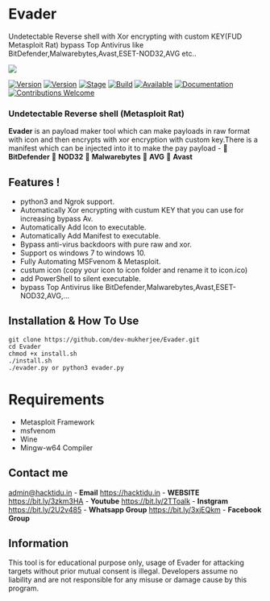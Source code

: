 # Evader     
 Undetectable Reverse shell with Xor encrypting with custom KEY(FUD Metasploit Rat) bypass Top Antivirus like   BitDefender,Malwarebytes,Avast,ESET-NOD32,AVG etc..

<img src="https://i.ibb.co/4f9tWg4/EVADER.png"/> 
 
[![Version](https://img.shields.io/badge/Evader-1.0.1-brightgreen.svg?maxAge=259200)]()
[![Version](https://img.shields.io/badge/Codename-BlackHat-red.svg?maxAge=259200)]()
[![Stage](https://img.shields.io/badge/Release-Stable-brightgreen.svg)]()
[![Build](https://img.shields.io/badge/Supported_OS-Linux-orange.svg)]()
[![Available](https://img.shields.io/badge/Available-KaliLinux-orange.svg?maxAge=259200)]()
[![Documentation](https://img.shields.io/badge/Dev_Mukherjee-Hacktidu-red.svg?maxAge=259200)]()
[![Contributions Welcome](https://img.shields.io/badge/Type-FUD-blue.svg?style=flat)]()

###  Undetectable Reverse shell (Metasploit Rat) 

**Evader** is an payload maker tool which can make payloads in raw format with icon and then encrypts with xor encryption with custom key.There is a manifest which can be injected into it to make the pay payload - 
🔴 **BitDefender**
🔴 **NOD32**
🔴 **Malwarebytes**
🔴 **AVG**
🔴 **Avast**

 ## Features !
- python3 and Ngrok support.
- Automatically Xor encrypting with custum KEY that you can use for increasing bypass Av.
- Automatically Add Icon to executable.
- Automatically Add Manifest to executable.
- Bypass anti-virus backdoors with pure raw and xor.
- Support os windows 7 to windows 10.
- Fully Automating MSFvenom & Metasploit.
- custum icon (copy your icon to icon folder and rename it to icon.ico)
- add PowerShell to silent executable.
- bypass Top Antivirus like BitDefender,Malwarebytes,Avast,ESET-NOD32,AVG,...

## Installation & How To Use
```
git clone https://github.com/dev-mukherjee/Evader.git
cd Evader
chmod +x install.sh
./install.sh
./evader.py or python3 evader.py
```
# Requirements
- Metasploit Framework
- msfvenom
- Wine
- Mingw-w64 Compiler

## Contact me
admin@hacktidu.in - **Email**
https://hacktidu.in - **WEBSITE**
https://bit.ly/3zkm3HA - **Youtube**
https://bit.ly/2TToalk - **Instgram**
https://bit.ly/2U2v485 - **Whatsapp Group**
https://bit.ly/3xjEQkm - **Facebook Group**

## Information

 This tool is for educational purpose only, usage of Evader for attacking targets without prior mutual consent is illegal.
 Developers assume no liability and are not responsible for any misuse or damage cause by this program.
